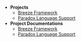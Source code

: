 * **Projects**
  * [Breeze Framework](https://www.github.com/DragonKnightOfBreeze/Breeze-Framework)
  * [Paradox Language Support](https://www.github.com/DragonKnightOfBreeze/Paradox-Language-Support)
* **Project Documentations**
  * [Breeze Framework](https://www.windea.icu/Breeze-Framework)
  * [Paradox Language Support](https://www.windea.icu/Paradox-Language-Support)